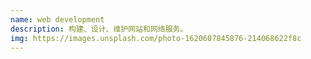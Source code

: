 ```yaml
---
name: web development
description: 构建、设计、维护网站和网络服务。
img: https://images.unsplash.com/photo-1620607845876-214068622f8c
---
```


